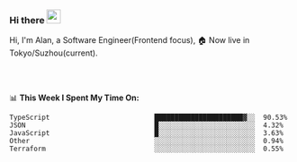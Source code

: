 ### Hi there <img src="https://media.giphy.com/media/hvRJCLFzcasrR4ia7z/giphy.gif" width="25px">

<!-- ![visitors](https://visitor-badge.glitch.me/badge?page_id=dislfyer.dislfyer) -->

Hi, I'm Alan, a Software Engineer(Frontend focus), 🏠 Now live in Tokyo/Suzhou(current).

<br/>
<br/>

📊 **This Week I Spent My Time On:**


<!--START_SECTION:waka-->

```text
TypeScript                          ██████████████████████▓░░  90.53%
JSON                                █░░░░░░░░░░░░░░░░░░░░░░░░  4.32%
JavaScript                          █░░░░░░░░░░░░░░░░░░░░░░░░  3.63%
Other                               ░░░░░░░░░░░░░░░░░░░░░░░░░  0.94%
Terraform                           ░░░░░░░░░░░░░░░░░░░░░░░░░  0.55%
```

<!--END_SECTION:waka-->

<!--
**About Me:**
 -->
